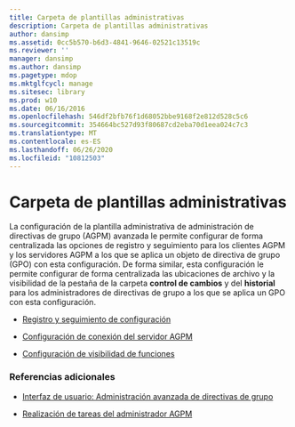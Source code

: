 ```yaml
---
title: Carpeta de plantillas administrativas
description: Carpeta de plantillas administrativas
author: dansimp
ms.assetid: 0cc5b570-b6d3-4841-9646-02521c13519c
ms.reviewer: ''
manager: dansimp
ms.author: dansimp
ms.pagetype: mdop
ms.mktglfcycl: manage
ms.sitesec: library
ms.prod: w10
ms.date: 06/16/2016
ms.openlocfilehash: 546df2bfb76f1d68052bbe9168f2e812d528c5c6
ms.sourcegitcommit: 354664bc527d93f80687cd2eba70d1eea024c7c3
ms.translationtype: MT
ms.contentlocale: es-ES
ms.lasthandoff: 06/26/2020
ms.locfileid: "10812503"
---
```

# Carpeta de plantillas administrativas


La configuración de la plantilla administrativa de administración de directivas de grupo (AGPM) avanzada le permite configurar de forma centralizada las opciones de registro y seguimiento para los clientes AGPM y los servidores AGPM a los que se aplica un objeto de directiva de grupo (GPO) con esta configuración. De forma similar, esta configuración le permite configurar de forma centralizada las ubicaciones de archivo y la visibilidad de la pestaña de la carpeta **control de cambios** y del **historial** para los administradores de directivas de grupo a los que se aplica un GPO con esta configuración.

-   [Registro y seguimiento de configuración](logging-and-tracing-settings-agpm30ops.md)

-   [Configuración de conexión del servidor AGPM](agpm-server-connection-settings-agpm30ops.md)

-   [Configuración de visibilidad de funciones](feature-visibility-settings-agpm30ops.md)

### Referencias adicionales

-   [Interfaz de usuario: Administración avanzada de directivas de grupo](user-interface-advanced-group-policy-management-agpm30ops.md)

-   [Realización de tareas del administrador AGPM](performing-agpm-administrator-tasks-agpm30ops.md)

 

 





